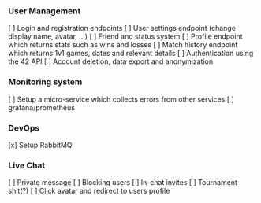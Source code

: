 ### User Management

[ ] Login and registration endpoints
[ ] User settings endpoint (change display name, avatar, ...)
[ ] Friend and status system
[ ] Profile endpoint which returns stats such as wins and losses
[ ] Match history endpoint which returns 1v1 games, dates and relevant details
[ ] Authentication using the 42 API
[ ] Account deletion, data export and anonymization

### Monitoring system

[ ] Setup a micro-service which collects errors from other services
[ ] grafana/prometheus

### DevOps

[x] Setup RabbitMQ

### Live Chat

[ ] Private message
[ ] Blocking users
[ ] In-chat invites
[ ] Tournament shit(?)
[ ] Click avatar and redirect to users profile
